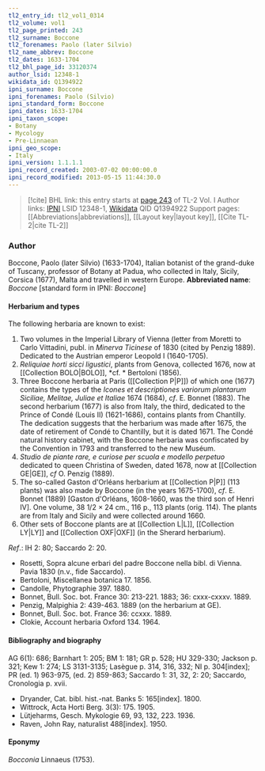 ```yaml
---
tl2_entry_id: tl2_vol1_0314
tl2_volume: vol1
tl2_page_printed: 243
tl2_surname: Boccone
tl2_forenames: Paolo (later Silvio)
tl2_name_abbrev: Boccone
tl2_dates: 1633-1704
tl2_bhl_page_id: 33120374
author_lsid: 12348-1
wikidata_id: Q1394922
ipni_surname: Boccone
ipni_forenames: Paolo (Silvio)
ipni_standard_form: Boccone
ipni_dates: 1633-1704
ipni_taxon_scope: 
- Botany
- Mycology
- Pre-Linnaean
ipni_geo_scope: 
- Italy
ipni_version: 1.1.1.1
ipni_record_created: 2003-07-02 00:00:00.0
ipni_record_modified: 2013-05-15 11:44:30.0
---
```


> [!cite] BHL link: this entry starts at [page 243](https://www.biodiversitylibrary.org/page/33120374) of TL-2 Vol. I
> Author links: [IPNI](https://www.ipni.org/a/12348-1) LSID 12348-1, [Wikidata](https://www.wikidata.org/wiki/Q1394922) QID Q1394922
> Support pages: [[Abbreviations|abbreviations]], [[Layout key|layout key]], [[Cite TL-2|cite TL-2]]

### Author

Boccone, Paolo (later Silvio) (1633-1704), Italian botanist of the grand-duke of Tuscany, professor of Botany at Padua, who collected in Italy, Sicily, Corsica (1677), Malta and travelled in western Europe. 
**Abbreviated name**: *Boccone* \[standard form in IPNI: *Boccone*\]

#### Herbarium and types

The following herbaria are known to exist:
1. Two volumes in the Imperial Library of Vienna (letter from Moretti to Carlo Vittadini, publ. in *Minerva Ticinese* of 1830 (cited by Penzig 1889). Dedicated to the Austrian emperor Leopold I (1640-1705).
2. *Reliquiae horti sicci ligustici*, plants from Genova, collected 1676, now at [[Collection BOLO|BOLO]], *cf. * Bertoloni (1856).
3. Three Boccone herbaria at Paris ([[Collection P|P]]) of which one (1677) contains the types of the *Icones et descriptiones variorum plantarum Siciliae, Melitae, Juliae et Italiae* 1674 (1684), *cf*. E. Bonnet (1883). The second herbarium (1677) is also from Italy, the third, dedicated to the Prince of Condé (Louis II) (1621-1686), contains plants from Chantilly. The dedication suggests that the herbarium was made after 1675, the date of retirement of Condé to Chantilly, but it is dated 1671. The Condé natural history cabinet, with the Boccone herbaria was confiscated by the Convention in 1793 and transferred to the new Muséum.
4. *Studio de piante rare, e curiose per scuola e modello perpetuo* dedicated to queen Christina of Sweden, dated 1678, now at [[Collection GE|GE]], *cf* O. Penzig (1889).
5. The so-called Gaston d'Orléans herbarium at [[Collection P|P]] (113 plants) was also made by Boccone (in the years 1675-1700), *cf*. E. Bonnet (1889) \[Gaston d'Orléans, 1608-1660, was the third son of Henri IV\]. One volume, 38 1/2 × 24 cm., 116 p., 113 plants (orig. 114). The plants are from Italy and Sicily and were collected around 1660.
6. Other sets of Boccone plants are at [[Collection L|L]], [[Collection LY|LY]] and [[Collection OXF|OXF]] (in the Sherard herbarium).

*Ref*.: IH 2: 80; Saccardo 2: 20.
- Rosetti, Sopra alcune erbari del padre Boccone nella bibl. di Vienna. Pavia 1830 (n.v., fide Saccardo).
- Bertoloni, Miscellanea botanica 17. 1856.
- Candolle, Phytographie 397. 1880.
- Bonnet, Bull. Soc. bot. France 30: 213-221. 1883; 36: cxxx-cxxxv. 1889.
- Penzig, Malpighia 2: 439-463. 1889 (on the herbarium at GE).
- Bonnet, Bull. Soc. bot. France 36: ccxxx. 1889.
- Clokie, Account herbaria Oxford 134. 1964.

#### Bibliography and biography

AG 6(1): 686; Barnhart 1: 205; BM 1: 181; GR p. 528; HU 329-330; Jackson p. 321; Kew 1: 274; LS 3131-3135; Lasègue p. 314, 316, 332; NI p. 304\[index\]; PR (ed. 1) 963-975, (ed. 2) 859-863; Saccardo 1: 31, 32, 2: 20; Saccardo, Cronologia p. xvii.
- Dryander, Cat. bibl. hist.-nat. Banks 5: 165\[index\]. 1800.
- Wittrock, Acta Horti Berg. 3(3): 175. 1905.
- Lütjeharms, Gesch. Mykologie 69, 93, 132, 223. 1936.
- Raven, John Ray, naturalist 488\[index\]. 1950.

#### Eponymy

*Bocconia* Linnaeus (1753).

